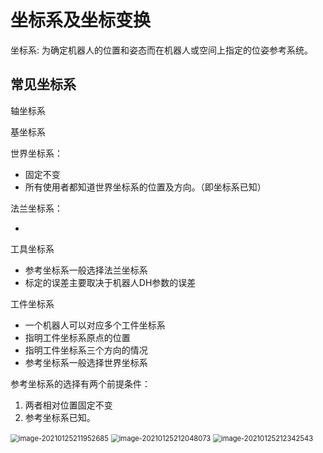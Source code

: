 # 坐标系及坐标变换

坐标系: 为确定机器人的位置和姿态而在机器人或空间上指定的位姿参考系统。



## 常见坐标系

轴坐标系

基坐标系

世界坐标系：

* 固定不变
* 所有使用者都知道世界坐标系的位置及方向。（即坐标系已知）

法兰坐标系：

* 

工具坐标系

* 参考坐标系一般选择法兰坐标系
* 标定的误差主要取决于机器人DH参数的误差

工件坐标系

* 一个机器人可以对应多个工件坐标系
* 指明工件坐标系原点的位置
* 指明工件坐标系三个方向的情况
* 参考坐标系一般选择世界坐标系



参考坐标系的选择有两个前提条件：

1. 两者相对位置固定不变
2. 参考坐标系已知。

<img src="../../../resources/pics/kinematics/工件坐标系相对世界坐标系.png" alt="image-20210125211952685" style="zoom:80%;" />



<img src="../../../resources/pics/kinematics/工具坐标系想相对于法兰坐标系.png" alt="image-20210125212048073" style="zoom:80%;" />

<img src="../../../resources/pics/kinematics/工具相对于工件坐标系.png" alt="image-20210125212342543" style="zoom:80%;" />